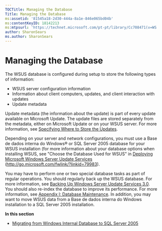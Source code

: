 ```yaml
---
TOCTitle: Managing the Database
Title: Managing the Database
ms:assetid: '81545a18-2d30-444a-8a1e-846e065bd04b'
ms:contentKeyID: 18142213
ms:mtpsurl: 'https://technet.microsoft.com/pt-pt/library/Cc708471(v=WS.10)'
author: SharonSears
ms.author: SharonSears
---
```


Managing the Database
=====================

The WSUS database is configured during setup to store the following types of information:

-   WSUS server configuration information
-   Information about client computers, updates, and client interaction with updates
-   Update metadata

Update metadata (the information about the update) is part of every update available on Microsoft Update. The update files are stored separately from the metadata, either on Microsoft Update or on your WSUS server. For more information, see [Specifying Where to Store the Updates](https://technet.microsoft.com/957a1ec6-4c55-4cb3-8dbd-b8d05f63320d).

Depending on your server and network configurations, you must use a Base de dados interna do Windows® or SQL Server 2005 database for your WSUS installation (for more information about your database options when installing WSUS, see "Choose the Database Used for WSUS" in [Deploying Microsoft Windows Server Update Services](http://go.microsoft.com/fwlink/?linkid=79983) (http://go.microsoft.com/fwlink/?linkid=79983).

You may have to perform one or two special database tasks as part of regular operations. You should regularly back up the WSUS database. For more information, see [Backing Up Windows Server Update Services 3.0](https://technet.microsoft.com/0f0b7103-052e-481e-9efb-be7ab06fbd18). You should also re-index the database to improve its performance. For more information, see [Appendix I: Database Maintenance](https://technet.microsoft.com/e787794b-4f09-4d01-ae4e-5983ea7634f9). In addition, you may want to move WSUS data from a Base de dados interna do Windows installation to a SQL Server 2005 installation.

**In this section**

-   [Migrating from Windows Internal Database to SQL Server 2005](https://technet.microsoft.com/b4852133-5ed3-48d7-8a95-e7866e638c18)
